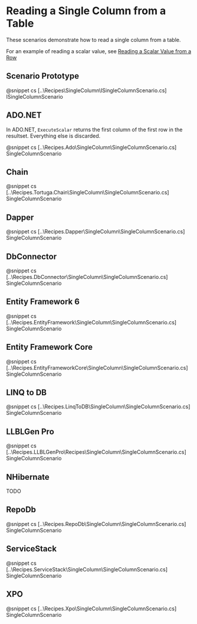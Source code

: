 ﻿# Reading a Single Column from a Table

These scenarios demonstrate how to read a single column from a table. 

For an example of reading a scalar value, see [Reading a Scalar Value from a Row](SingleColumn.htm)

## Scenario Prototype

@snippet cs [..\Recipes\SingleColumn\ISingleColumnScenario.cs] ISingleColumnScenario

## ADO.NET

In ADO.NET, `ExecuteScalar` returns the first column of the first row in the resultset. Everything else is discarded.

@snippet cs [..\Recipes.Ado\SingleColumn\SingleColumnScenario.cs] SingleColumnScenario

## Chain

@snippet cs [..\Recipes.Tortuga.Chain\SingleColumn\SingleColumnScenario.cs] SingleColumnScenario

## Dapper

@snippet cs [..\Recipes.Dapper\SingleColumn\SingleColumnScenario.cs] SingleColumnScenario

## DbConnector

@snippet cs [..\Recipes.DbConnector\SingleColumn\SingleColumnScenario.cs] SingleColumnScenario

## Entity Framework 6

@snippet cs [..\Recipes.EntityFramework\SingleColumn\SingleColumnScenario.cs] SingleColumnScenario

## Entity Framework Core

@snippet cs [..\Recipes.EntityFrameworkCore\SingleColumn\SingleColumnScenario.cs] SingleColumnScenario

## LINQ to DB

@snippet cs [..\Recipes.LinqToDB\SingleColumn\SingleColumnScenario.cs] SingleColumnScenario

## LLBLGen Pro 

@snippet cs [..\Recipes.LLBLGenPro\Recipes\SingleColumn\SingleColumnScenario.cs] SingleColumnScenario

## NHibernate

TODO

## RepoDb

@snippet cs [..\Recipes.RepoDb\SingleColumn\SingleColumnScenario.cs] SingleColumnScenario

## ServiceStack

@snippet cs [..\Recipes.ServiceStack\SingleColumn\SingleColumnScenario.cs] SingleColumnScenario

## XPO

@snippet cs [..\Recipes.Xpo\SingleColumn\SingleColumnScenario.cs] SingleColumnScenario
